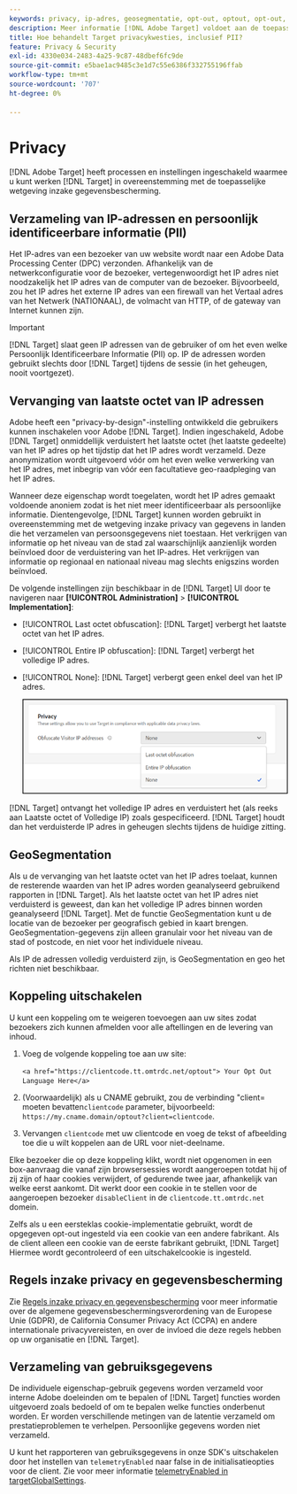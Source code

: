 ```yaml
---
keywords: privacy, ip-adres, geosegmentatie, opt-out, optout, opt-out, gegevensprivacy, overheidsverordeningen, verordeningen, gdpr, ccpa, privacy, persoonlijk identificeerbare informatie, PII
description: Meer informatie [!DNL Adobe Target] voldoet aan de toepasselijke wetgeving op het gebied van gegevensprivacy, waaronder het verzamelen en verwerken van IP-adressen, PII's en instructies om te weigeren.
title: Hoe behandelt Target privacykwesties, inclusief PII?
feature: Privacy & Security
exl-id: 4330e034-2483-4a25-9c87-48dbef6fc9de
source-git-commit: e5bae1ac9485c3e1d7c55e6386f332755196ffab
workflow-type: tm+mt
source-wordcount: '707'
ht-degree: 0%

---
```


# Privacy

[!DNL Adobe Target] heeft processen en instellingen ingeschakeld waarmee u kunt werken [!DNL Target] in overeenstemming met de toepasselijke wetgeving inzake gegevensbescherming.

## Verzameling van IP-adressen en persoonlijk identificeerbare informatie (PII)

Het IP-adres van een bezoeker van uw website wordt naar een Adobe Data Processing Center (DPC) verzonden. Afhankelijk van de netwerkconfiguratie voor de bezoeker, vertegenwoordigt het IP adres niet noodzakelijk het IP adres van de computer van de bezoeker. Bijvoorbeeld, zou het IP adres het externe IP adres van een firewall van het Vertaal adres van het Netwerk (NATIONAAL), de volmacht van HTTP, of de gateway van Internet kunnen zijn.

>[!IMPORTANT]
>
>[!DNL Target] slaat geen IP adressen van de gebruiker of om het even welke Persoonlijk Identificeerbare Informatie (PII) op. IP de adressen worden gebruikt slechts door [!DNL Target] tijdens de sessie (in het geheugen, nooit voortgezet).

## Vervanging van laatste octet van IP adressen

Adobe heeft een &quot;privacy-by-design&quot;-instelling ontwikkeld die gebruikers kunnen inschakelen voor Adobe [!DNL Target]. Indien ingeschakeld, Adobe [!DNL Target] onmiddellijk verduistert het laatste octet (het laatste gedeelte) van het IP adres op het tijdstip dat het IP adres wordt verzameld. Deze anonymization wordt uitgevoerd vóór om het even welke verwerking van het IP adres, met inbegrip van vóór een facultatieve geo-raadpleging van het IP adres.

Wanneer deze eigenschap wordt toegelaten, wordt het IP adres gemaakt voldoende anoniem zodat is het niet meer identificeerbaar als persoonlijke informatie. Dientengevolge, [!DNL Target] kunnen worden gebruikt in overeenstemming met de wetgeving inzake privacy van gegevens in landen die het verzamelen van persoonsgegevens niet toestaan. Het verkrijgen van informatie op het niveau van de stad zal waarschijnlijk aanzienlijk worden beïnvloed door de verduistering van het IP-adres. Het verkrijgen van informatie op regionaal en nationaal niveau mag slechts enigszins worden beïnvloed.

De volgende instellingen zijn beschikbaar in de [!DNL Target] UI door te navigeren naar **[!UICONTROL Administration]** > **[!UICONTROL Implementation]**:

* [!UICONTROL Last octet obfuscation]: [!DNL Target] verbergt het laatste octet van het IP adres.
* [!UICONTROL Entire IP obfuscation]: [!DNL Target] verbergt het volledige IP adres.
* [!UICONTROL None]: [!DNL Target] verbergt geen enkel deel van het IP adres.

  ![obfuscate-ip-options](assets/obfuscate-ip.png)

[!DNL Target] ontvangt het volledige IP adres en verduistert het (als reeks aan Laatste octet of Volledige IP) zoals gespecificeerd. [!DNL Target] houdt dan het verduisterde IP adres in geheugen slechts tijdens de huidige zitting.

## GeoSegmentation

Als u de vervanging van het laatste octet van het IP adres toelaat, kunnen de resterende waarden van het IP adres worden geanalyseerd gebruikend rapporten in [!DNL Target]. Als het laatste octet van het IP adres niet verduisterd is geweest, dan kan het volledige IP adres binnen worden geanalyseerd [!DNL Target]. Met de functie GeoSegmentation kunt u de locatie van de bezoeker per geografisch gebied in kaart brengen. GeoSegmentation-gegevens zijn alleen granulair voor het niveau van de stad of postcode, en niet voor het individuele niveau.

Als IP de adressen volledig verduisterd zijn, is GeoSegmentation en geo het richten niet beschikbaar.

## Koppeling uitschakelen

U kunt een koppeling om te weigeren toevoegen aan uw sites zodat bezoekers zich kunnen afmelden voor alle aftellingen en de levering van inhoud.

1. Voeg de volgende koppeling toe aan uw site:

   `<a href="https://clientcode.tt.omtrdc.net/optout"> Your Opt Out Language Here</a>`

1. (Voorwaardelijk) als u CNAME gebruikt, zou de verbinding &quot;client= moeten bevatten`clientcode` parameter, bijvoorbeeld:
   `https://my.cname.domain/optout?client=clientcode`.

1. Vervangen `clientcode` met uw clientcode en voeg de tekst of afbeelding toe die u wilt koppelen aan de URL voor niet-deelname.

Elke bezoeker die op deze koppeling klikt, wordt niet opgenomen in een box-aanvraag die vanaf zijn browsersessies wordt aangeroepen totdat hij of zij zijn of haar cookies verwijdert, of gedurende twee jaar, afhankelijk van welke eerst aankomt. Dit werkt door een cookie in te stellen voor de aangeroepen bezoeker `disableClient` in de `clientcode.tt.omtrdc.net` domein.

Zelfs als u een eersteklas cookie-implementatie gebruikt, wordt de opgegeven opt-out ingesteld via een cookie van een andere fabrikant. Als de client alleen een cookie van de eerste fabrikant gebruikt, [!DNL Target] Hiermee wordt gecontroleerd of een uitschakelcookie is ingesteld.

## Regels inzake privacy en gegevensbescherming

Zie [Regels inzake privacy en gegevensbescherming](/help/dev/before-implement/privacy/cmp-privacy-and-general-data-protection-regulation.md) voor meer informatie over de algemene gegevensbeschermingsverordening van de Europese Unie (GDPR), de California Consumer Privacy Act (CCPA) en andere internationale privacyvereisten, en over de invloed die deze regels hebben op uw organisatie en [!DNL Target].

## Verzameling van gebruiksgegevens

De individuele eigenschap-gebruik gegevens worden verzameld voor interne Adobe doeleinden om te bepalen of [!DNL Target] functies worden uitgevoerd zoals bedoeld of om te bepalen welke functies onderbenut worden. Er worden verschillende metingen van de latentie verzameld om prestatieproblemen te verhelpen. Persoonlijke gegevens worden niet verzameld.

U kunt het rapporteren van gebruiksgegevens in onze SDK&#39;s uitschakelen door het instellen van `telemetryEnabled` naar false in de initialisatieopties voor de client. Zie voor meer informatie [telemetryEnabled in targetGlobalSettings](/help/dev/implement/client-side/atjs/atjs-functions/targetglobalsettings.md#telemetryenabled).
